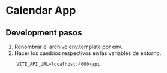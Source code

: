 # Calendar App

## Development pasos

1. Renombrar el archivo env.template por env.
2. Hacer los cambios respectivos en las variables de entorno.


```
    VITE_API_URL=localhost:4000/api
```